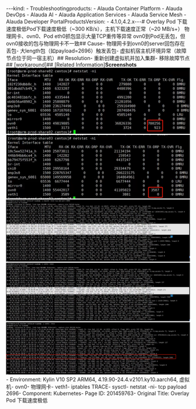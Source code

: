 ---kind:   - Troubleshootingproducts:    - Alauda Container Platform   - Alauda DevOps   - Alauda AI   - Alauda Application Services   - Alauda Service Mesh   - Alauda Developer PortalProductsVersion:   - 4.1.0,4.2.x---<!-- A type of document that involves encountering a fault, diag...it, performing root cause analysis, and providing solutions. --># Overlay Pod 下载速度极低Pod下载速度极低（~300 KB/s），主机下载速度正常（~20 MB/s+） 物理网卡、ovn0、Pod eth0抓包显示大量TCP重传等异常 ovn0到Pod无丢包，但ovn0接收的包与物理网卡不一致## Cause- 物理网卡到ovn0的server回包存在丢包- 大length包（如payload=2696）触发丢包- 虚拟机宿主机环境异常（故障节点位于同一宿主机）## Resolution- 重新创建虚拟机并加入集群- 移除故障节点## [workaround]## [Related Information]**Screenshots**![](assets/overlay-pod-xia-zai-su-du-ji-di/image-2024-4-8_18-16-17.png)![](assets/overlay-pod-xia-zai-su-du-ji-di/image-2024-4-8_18-16-35.png)![](assets/overlay-pod-xia-zai-su-du-ji-di/image-2024-4-8_18-19-43.png)![](assets/overlay-pod-xia-zai-su-du-ji-di/image-2024-4-8_18-20-15.png)![](assets/overlay-pod-xia-zai-su-du-ji-di/image-2024-4-8_18-22-30.png)- Environment: Kylin V10 SP2 ARM64, 4.19.90-24.4.v2101.ky10.aarch64, 虚拟机- ovn0- 物理网卡- veth1- iptables TRACE- sysctl- netstat -ni- tcp payload 2696- Component: Kubernetes- Page ID: 201459763- Original Title: Overlay Pod 下载速度极低